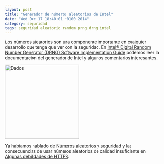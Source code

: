 ```yaml
---
layout: post
title: "Generador de números aleatorios de Intel"
date: "Wed Dec 17 18:40:01 +0100 2014"
category: seguridad
tags: seguridad aleatorio random prng drng intel
---
```


Los números aleatorios son una componente importante en cualquier desarrollo que tenga que ver con la seguridad. En [Intel® Digital Random Number Generator (DRNG) Software Implementation Guide](https://software.intel.com/en-us/articles/intel-digital-random-number-generator-drng-software-implementation-guide) podemos leer la documentación del generador de Intel y algunos comentarios interesantes.

<a href="https://www.flickr.com/photos/fernand0/1301539362/" title="Dados"><img src="https://farm2.staticflickr.com/1255/1301539362_daa1107f13.jpg" width="240"  alt="Dados"></a>

Ya habíamos hablado de [Números aleatorios y seguridad](http://mbpfernand0.wordpress.com/2012/11/05/numeros-aleatorios-y-seguridad/) y las consecuencias de usar números aleatorios de calidad insuficiente en [Algunas debilidades de HTTPS](http://mbpfernand0.wordpress.com/2014/07/23/algunas-debilidades-de-https/).

